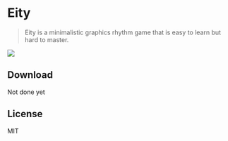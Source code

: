 # Eity
> Eity is a minimalistic graphics rhythm game that is easy to learn but hard to master.

![](https://i.imgur.com/dVGGHXX.jpg)

## Download

Not done yet

## License

MIT
